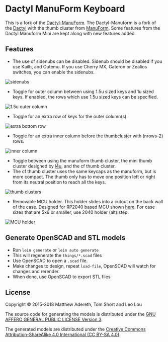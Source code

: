 # Dactyl ManuForm Keyboard

This is a fork of the [Dactyl-ManuForm](https://github.com/tshort/dactyl-keyboard). The Dactyl-Manuform is a fork of the [Dactyl](https://github.com/adereth/dactyl-keyboard) with the thumb cluster from [ManuForm](https://github.com/jeffgran/ManuForm). Some features from the Dactyl Manuform Mini are kept along with new features added. 

## Features

- The use of sidenubs can be disabled. Sidenub should be disabled if you use Kailh, and Outemu. If you use Cherry MX, Gateron or Zealios switches, you can enable the sidenubs.

![sidenubs](https://i.imgur.com/bCpeHjh.png)
- Toggle for outer column between using 1.5u sized keys and 1u sized keys. If enabled, the rows which use 1.5u sized keys can be specified.

![1.5u outer column](https://i.imgur.com/3hZadLK.png)
- Toggle for an extra row of keys for the outer column(s).

![extra bottom row](https://i.imgur.com/Gw3qk6Q.png)
- Toggle for an extra inner column before the thumbcluster with (nrows-2) rows.

![inner column](https://i.imgur.com/GnxvHOQ.png)
- Toggle between using the manuform thumb cluster, the mini thumb cluster designed by [l4u](https://github.com/l4u/dactyl-manuform-mini-keyboard), and the cf thumb cluster.
- The cf thumb cluster uses the same keycaps as the manuform, but is more compact. The thumb only has to move one position left or right from its neutral position to reach all the keys. 

![thumb clusters](https://i.imgur.com/3dvW10o.png)
- Removable MCU holder. This holder slides into a cutout on the back wall of the case. Designed for RP2040 based MCU shown [here](https://www.reddit.com/r/ErgoMechKeyboards/comments/1304ucc/new_mcu_for_dactyls_using_an_rp2040/). For case sizes that are 5x6 or smaller, use 2040 holder (alt).step. 

![MCU holder](https://i.imgur.com/PKbbydM.png) 


## Generate OpenSCAD and STL models

* Run `lein generate` or `lein auto generate`
* This will regenerate the `things/*.scad` files
* Use OpenSCAD to open a `.scad` file.
* Make changes to design, repeat `load-file`, OpenSCAD will watch for changes and rerender.
* When done, use OpenSCAD to export STL files



## License

Copyright © 2015-2018 Matthew Adereth, Tom Short and Leo Lou

The source code for generating the models is distributed under the [GNU AFFERO GENERAL PUBLIC LICENSE Version 3](LICENSE).

The generated models are distributed under the [Creative Commons Attribution-ShareAlike 4.0 International (CC BY-SA 4.0)](LICENSE-models).
